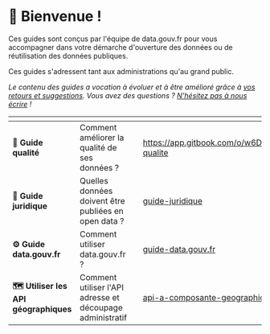 # 👋 Bienvenue !

Ces guides sont conçus par l'équipe de data.gouv.fr pour vous accompagner dans votre démarche d'ouverture des données ou de réutilisation des données publiques.

Ces guides s'adressent tant aux administrations qu'au grand public.&#x20;

_Le contenu des guides a vocation à évoluer et à être amélioré grâce à_ [_vos retours et suggestions_](https://tally.so/r/wLzkgv)_. Vous avez des questions ?_ [_N'hésitez pas à nous écrire_](https://support.data.gouv.fr/) _!_

<table data-view="cards"><thead><tr><th></th><th></th><th></th><th data-hidden data-card-target data-type="content-ref"></th></tr></thead><tbody><tr><td>💎 <strong>Guide qualité</strong></td><td>Comment améliorer la qualité de ses données ?</td><td></td><td><a href="https://app.gitbook.com/o/w6D6SnLwCXQaMMSzcTvp/s/nSrS1oz2N9yTlykjBxxZ/~/changes/17/guides/guide-qualite">https://app.gitbook.com/o/w6D6SnLwCXQaMMSzcTvp/s/nSrS1oz2N9yTlykjBxxZ/~/changes/17/guides/guide-qualite</a></td></tr><tr><td><strong>📖 Guide juridique</strong></td><td>Quelles données doivent être publiées en open data ?</td><td></td><td><a href="guides/guide-juridique/">guide-juridique</a></td></tr><tr><td><strong>⚙️ Guide data.gouv.fr</strong></td><td>Comment utiliser data.gouv.fr ?</td><td></td><td><a href="guides/guide-data.gouv.fr/">guide-data.gouv.fr</a></td></tr><tr><td><strong>🗺 Utiliser les API géographiques</strong></td><td>Comment utiliser l'API adresse et découpage administratif</td><td></td><td><a href="reutiliser-les-donnees-publiques/api-a-composante-geographique/">api-a-composante-geographique</a></td></tr></tbody></table>

